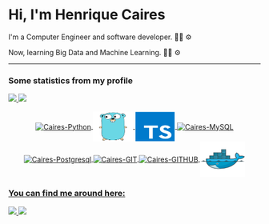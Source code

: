 <h1>Hi, I'm Henrique Caires </h1>

<p>I'm a Computer Engineer and software developer. 👨‍💻 ⚙️</p>
<p>Now, learning Big Data and Machine Learning. 👨‍💻 ⚙️</p>

<hr>
<h3>Some statistics from my profile</h3>
<div>
  <a href="https://github.com/henrique77">
  <img height="180em" src="https://github-readme-stats.vercel.app/api?username=henrique77&show_icons=true&theme=dracula&include_all_commits=true&count_private=true"/>
  <img height="180em" src="https://github-readme-stats.vercel.app/api/top-langs/?username=henrique77&layout=compact&langs_count=7&theme=dracula"/>
</div>
  
<div style="display: inline_block" align="center"><br>
  <img align="center" alt="Caires-Python" height="60" width="80" src="https://cdn.jsdelivr.net/gh/devicons/devicon/icons/python/python-original.svg">
  <img align="center" alt="Caires-GO" height="60" width="80" src="https://github.com/devicons/devicon/blob/v2.15.1/icons/go/go-original.svg">
  <img align="center" alt="Caires-Typescript" height="60" width="80" src="https://github.com/devicons/devicon/blob/v2.15.1/icons/typescript/typescript-original.svg">
  <img align="center" alt="Caires-MySQL" height="60" width="80" src="https://cdn.jsdelivr.net/gh/devicons/devicon/icons/mysql/mysql-original.svg">
  <img align="center" alt="Caires-Postgresql" height="60" width="80" src="https://cdn.jsdelivr.net/gh/devicons/devicon/icons/postgresql/postgresql-original.svg">
  <img align="center" alt="Caires-GIT" height="60" width="80" src="https://cdn.jsdelivr.net/gh/devicons/devicon/icons/git/git-original.svg">
  <img align="center" alt="Caires-GITHUB" height="60" width="80" src="https://cdn.jsdelivr.net/gh/devicons/devicon/icons/github/github-original.svg">
  <img align="center" alt="Caires-Docker" height="70" width="90" src="https://github.com/devicons/devicon/blob/v2.15.1/icons/docker/docker-original.svg">
</div>
</div>
  
 <h3>You can find me around here: </h3>

<left>
    <a href="https://www.linkedin.com/in/henrique-caires/">
        <img height="25px" src="https://img.shields.io/badge/LinkedIn-0077B5?style=for-the-badge&logo=linkedin&logoColor=white">
    </a>
    <a href = "mailto:henriquecaires@outlook.com">
        <img height="25px"src="https://img.shields.io/badge/-Gmail-E34F26?style=for-the-badge&logo=gmail&logoColor=white" target="_blank">
    </a>
</left>


